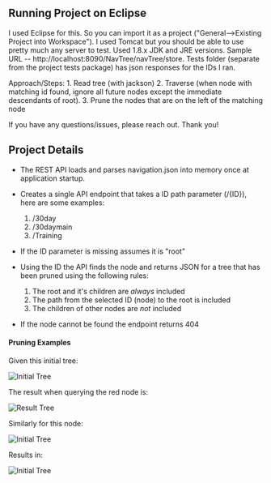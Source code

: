 Running Project on Eclipse
---------------------------
I used Eclipse for this. So you can import it as a project ("General-->Existing Project into Workspace").  I used Tomcat but you should be able to use pretty much any server to test. Used 1.8.x JDK and JRE versions. Sample URL -- http://localhost:8090/NavTree/navTree/store.  Tests folder (separate from the project tests package) has json responses for the IDs I ran.  

Approach/Steps:
                1. Read tree (with jackson)
                2. Traverse (when node with matching id found, ignore all future nodes except the immediate descendants of root).
                3. Prune the nodes that are on the left of the matching node

If you have any questions/issues, please reach out.  Thank you!

Project Details
------------------
* The REST API loads and parses navigation.json into memory once at application startup. 
* Creates a single API endpoint that takes a ID path parameter (/{ID}), here are some examples:
    1. /30day
    2. /30daymain
    3. /Training
* If the ID parameter is missing assumes it is "root"
* Using the ID the API finds the node and returns JSON for a tree that has been pruned using the following rules:

    1. The root and it's children are *always* included
    2. The path from the selected ID (node) to the root is included
    3. The children of other nodes are *not* included
* If the node cannot be found the endpoint returns 404

#### Pruning Examples

Given this initial tree:


![Initial Tree](start_tree.jpg)


The result when querying the red node is:


![Result Tree](result_tree.jpg)

Similarly for this node:

![Initial Tree](start_tree2.jpg)

Results in:

![Initial Tree](result_tree2.jpg)

